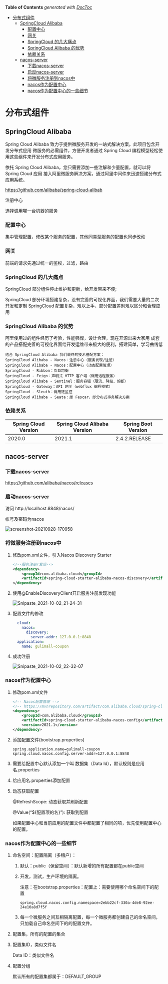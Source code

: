 <!-- START doctoc generated TOC please keep comment here to allow auto update -->
<!-- DON'T EDIT THIS SECTION, INSTEAD RE-RUN doctoc TO UPDATE -->
**Table of Contents**  *generated with [DocToc](https://github.com/thlorenz/doctoc)*

- [分布式组件](#%E5%88%86%E5%B8%83%E5%BC%8F%E7%BB%84%E4%BB%B6)
  - [SpringCloud Alibaba](#springcloud-alibaba)
    - [配置中心](#%E9%85%8D%E7%BD%AE%E4%B8%AD%E5%BF%83)
    - [网关](#%E7%BD%91%E5%85%B3)
    - [SpringCloud 的几大痛点](#springcloud-%E7%9A%84%E5%87%A0%E5%A4%A7%E7%97%9B%E7%82%B9)
    - [SpringCloud Alibaba 的优势](#springcloud-alibaba-%E7%9A%84%E4%BC%98%E5%8A%BF)
    - [依赖关系](#%E4%BE%9D%E8%B5%96%E5%85%B3%E7%B3%BB)
  - [nacos-server](#nacos-server)
    - [下载nacos-server](#%E4%B8%8B%E8%BD%BDnacos-server)
    - [启动nacos-server](#%E5%90%AF%E5%8A%A8nacos-server)
    - [将微服务注册到nacos中](#%E5%B0%86%E5%BE%AE%E6%9C%8D%E5%8A%A1%E6%B3%A8%E5%86%8C%E5%88%B0nacos%E4%B8%AD)
    - [nacos作为配置中心](#nacos%E4%BD%9C%E4%B8%BA%E9%85%8D%E7%BD%AE%E4%B8%AD%E5%BF%83)
    - [nacos作为配置中心的一些细节](#nacos%E4%BD%9C%E4%B8%BA%E9%85%8D%E7%BD%AE%E4%B8%AD%E5%BF%83%E7%9A%84%E4%B8%80%E4%BA%9B%E7%BB%86%E8%8A%82)

<!-- END doctoc generated TOC please keep comment here to allow auto update -->

# 分布式组件

## SpringCloud Alibaba

Spring Cloud Alibaba 致力于提供微服务开发的一站式解决方案。此项目包含开发分布式应用 微服务的必需组件，方便开发者通过 Spring Cloud 编程模型轻松使用这些组件来开发分布式应用服务。

依托 Spring Cloud Alibaba，您只需要添加一些注解和少量配置，就可以将 Spring Cloud 应用 接入阿里微服务解决方案，通过阿里中间件来迅速搭建分布式应用系统。

https://github.com/alibaba/spring-cloud-alibab

注册中心

选择调用哪一台机器的服务

### 配置中心

集中管理配置，修改某个服务的配置，其他同类型服务的配置也同步改动

### 网关

前端的请求先通过统一的鉴权，过滤，路由

### SpringCloud 的几大痛点

SpringCloud 部分组件停止维护和更新，给开发带来不便;

SpringCloud 部分环境搭建复杂，没有完善的可视化界面，我们需要大量的二次开发和定制 SpringCloud 配置复杂，难以上手，部分配置差别难以区分和合理应用

### SpringCloud Alibaba 的优势

阿里使用过的组件经历了考验，性能强悍，设计合理，现在开源出来大家用 成套的产品搭配完善的可视化界面给开发运维带来极大的便利，搭建简单，学习曲线低

```
结合 SpringCloud Alibaba 我们最终的技术搭配方案：
SpringCloud Alibaba - Nacos：注册中心（服务发现/注册）
SpringCloud Alibaba - Nacos：配置中心（动态配置管理）
SpringCloud - Ribbon：负载均衡
SpringCloud - Feign：声明式 HTTP 客户端（调用远程服务）
SpringCloud Alibaba - Sentinel：服务容错（限流、降级、熔断）
SpringCloud - Gateway：API 网关（webflux 编程模式）
SpringCloud - Sleuth：调用链监控
SpringCloud Alibaba - Seata：原 Fescar，即分布式事务解决方案
```

### 依赖关系

| Spring Cloud Version | Spring Cloud Alibaba Version | Spring Boot Version |
| -------------------- | ---------------------------- | ------------------- |
| 2020.0               | 2021.1                       | 2.4.2.RELEASE       |

## nacos-server

### 下载nacos-server

https://github.com/alibaba/nacos/releases

### 启动nacos-server

访问 http://localhost:8848/nacos/

帐号及密码为nacos

![screenshot-20210928-170958](image/screenshot-20210928-170958.png)

### 将微服务注册到nacos中

1. 修改pom.xml文件，引入Nacos Discovery Starter

   ```xml
   <!--服务注册/发现-->
   <dependency>
       <groupId>com.alibaba.cloud</groupId>
       <artifactId>spring-cloud-starter-alibaba-nacos-discovery</artifactId>
   </dependency>
   ```

2. 使用@EnableDiscoveryClient开启服务注册发现功能

   ![Snipaste_2021-10-02_21-24-31](image/Snipaste_2021-10-02_21-24-31.png)

3. 配置文件的修改

   ```yaml
     cloud:
       nacos:
         discovery:
           server-addr: 127.0.0.1:8848
     application:
       name: gulimall-coupon
   ```

4. 成功注册

   ![Snipaste_2021-10-02_22-32-07](image/Snipaste_2021-10-02_22-32-07.png)

### nacos作为配置中心

1. 修改pom.xml文件

   ```xml
   <!-- Nacos配置管理 -->
   <!-- https://mvnrepository.com/artifact/com.alibaba.cloud/spring-cloud-starter-alibaba-nacos-config -->
   <dependency>
       <groupId>com.alibaba.cloud</groupId>
       <artifactId>spring-cloud-starter-alibaba-nacos-config</artifactId>
       <version>2021.1</version>
   </dependency>
   ```

2. 添加配置文件(bootstrap.properties)

   ```properties
   spring.application.name=gulimall-coupon
   spring.cloud.nacos.config.server-addr=127.0.0.1:8848
   ```

3. 需要给配置中心默认添加一个叫 数据集（Data Id），默认规则是应用名.properties

4. 给应用名.properties添加配置

5. 动态获取配置

   @RefreshScope: 动态获取并刷新配置

   @Value(“${配置项的名}”): 获取到配置

   如果配置中心和当前应用的配置文件中都配置了相同的项，优先使用配置中心的配置。

### nacos作为配置中心的一些细节

1. 命名空间：配置隔离（多租户）：

   1. 默认：public（保留空间）：默认新增的所有配置都在public空间

   2. 开发，测试，生产环境的隔离。

      注意：在bootstrap.properties：配置上：需要使用哪个命名空间下的配置

      ```properties
      spring.cloud.nacos.config.namespace=2ebb22cf-330a-4de8-92ee-24e10a8d7f5f
      ```

   3. 每一个微服务之间互相隔离配置，每一个微服务都创建自己的命名空间，只加载自己命名空间下的的配置文件。

2. 配置集，所有的配置的集合

3. 配置集ID，类似文件名

   Data ID：类似文件名

4. 配置分组

   默认所有的配置集都属于：DEFAULT_GROUP

